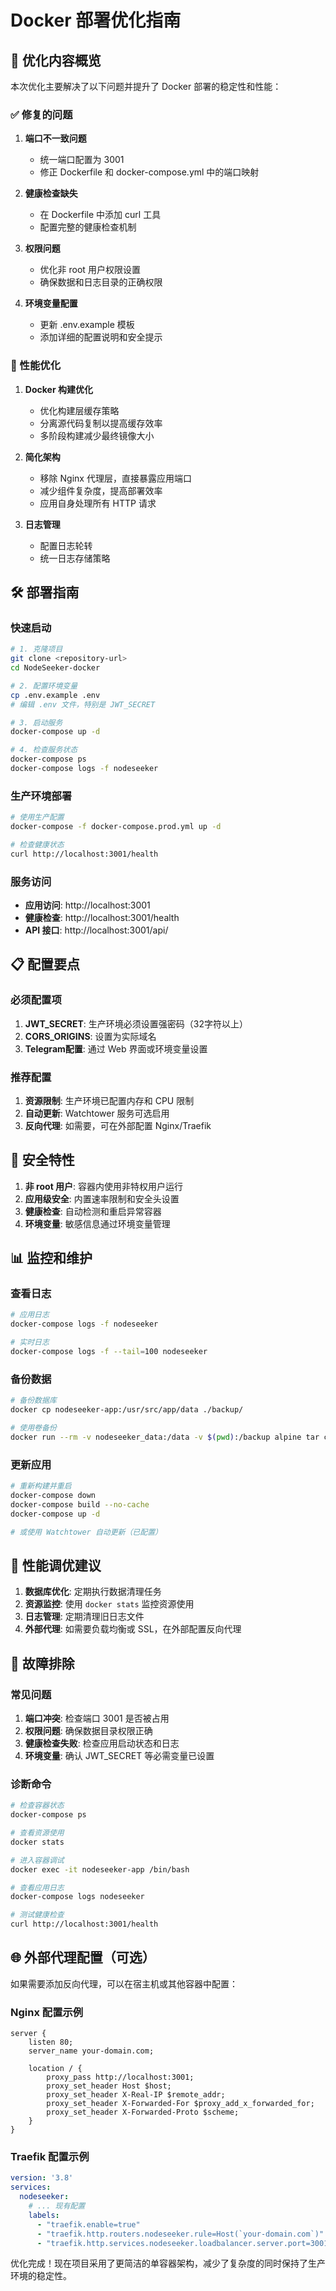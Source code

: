 # Docker 部署优化指南

## 🔧 优化内容概览

本次优化主要解决了以下问题并提升了 Docker 部署的稳定性和性能：

### ✅ 修复的问题

1. **端口不一致问题**
   - 统一端口配置为 3001
   - 修正 Dockerfile 和 docker-compose.yml 中的端口映射

2. **健康检查缺失**
   - 在 Dockerfile 中添加 curl 工具
   - 配置完整的健康检查机制

3. **权限问题**
   - 优化非 root 用户权限设置
   - 确保数据和日志目录的正确权限

4. **环境变量配置**
   - 更新 .env.example 模板
   - 添加详细的配置说明和安全提示

### 🚀 性能优化

1. **Docker 构建优化**
   - 优化构建层缓存策略
   - 分离源代码复制以提高缓存效率
   - 多阶段构建减少最终镜像大小

2. **简化架构**
   - 移除 Nginx 代理层，直接暴露应用端口
   - 减少组件复杂度，提高部署效率
   - 应用自身处理所有 HTTP 请求

3. **日志管理**
   - 配置日志轮转
   - 统一日志存储策略

## 🛠️ 部署指南

### 快速启动

```bash
# 1. 克隆项目
git clone <repository-url>
cd NodeSeeker-docker

# 2. 配置环境变量
cp .env.example .env
# 编辑 .env 文件，特别是 JWT_SECRET

# 3. 启动服务
docker-compose up -d

# 4. 检查服务状态
docker-compose ps
docker-compose logs -f nodeseeker
```

### 生产环境部署

```bash
# 使用生产配置
docker-compose -f docker-compose.prod.yml up -d

# 检查健康状态
curl http://localhost:3001/health
```

### 服务访问

- **应用访问**: http://localhost:3001
- **健康检查**: http://localhost:3001/health
- **API 接口**: http://localhost:3001/api/

## 📋 配置要点

### 必须配置项

1. **JWT_SECRET**: 生产环境必须设置强密码（32字符以上）
2. **CORS_ORIGINS**: 设置为实际域名
3. **Telegram配置**: 通过 Web 界面或环境变量设置

### 推荐配置

1. **资源限制**: 生产环境已配置内存和 CPU 限制
2. **自动更新**: Watchtower 服务可选启用
3. **反向代理**: 如需要，可在外部配置 Nginx/Traefik

## 🔐 安全特性

1. **非 root 用户**: 容器内使用非特权用户运行
2. **应用级安全**: 内置速率限制和安全头设置
3. **健康检查**: 自动检测和重启异常容器
4. **环境变量**: 敏感信息通过环境变量管理

## 📊 监控和维护

### 查看日志
```bash
# 应用日志
docker-compose logs -f nodeseeker

# 实时日志
docker-compose logs -f --tail=100 nodeseeker
```

### 备份数据
```bash
# 备份数据库
docker cp nodeseeker-app:/usr/src/app/data ./backup/

# 使用卷备份
docker run --rm -v nodeseeker_data:/data -v $(pwd):/backup alpine tar czf /backup/data-backup.tar.gz /data
```

### 更新应用
```bash
# 重新构建并重启
docker-compose down
docker-compose build --no-cache
docker-compose up -d

# 或使用 Watchtower 自动更新（已配置）
```

## 🎯 性能调优建议

1. **数据库优化**: 定期执行数据清理任务
2. **资源监控**: 使用 `docker stats` 监控资源使用
3. **日志管理**: 定期清理旧日志文件
4. **外部代理**: 如需要负载均衡或 SSL，在外部配置反向代理

## 🐛 故障排除

### 常见问题

1. **端口冲突**: 检查端口 3001 是否被占用
2. **权限问题**: 确保数据目录权限正确
3. **健康检查失败**: 检查应用启动状态和日志
4. **环境变量**: 确认 JWT_SECRET 等必需变量已设置

### 诊断命令
```bash
# 检查容器状态
docker-compose ps

# 查看资源使用
docker stats

# 进入容器调试
docker exec -it nodeseeker-app /bin/bash

# 查看应用日志
docker-compose logs nodeseeker

# 测试健康检查
curl http://localhost:3001/health
```

## 🌐 外部代理配置（可选）

如果需要添加反向代理，可以在宿主机或其他容器中配置：

### Nginx 配置示例
```nginx
server {
    listen 80;
    server_name your-domain.com;
    
    location / {
        proxy_pass http://localhost:3001;
        proxy_set_header Host $host;
        proxy_set_header X-Real-IP $remote_addr;
        proxy_set_header X-Forwarded-For $proxy_add_x_forwarded_for;
        proxy_set_header X-Forwarded-Proto $scheme;
    }
}
```

### Traefik 配置示例
```yaml
version: '3.8'
services:
  nodeseeker:
    # ... 现有配置
    labels:
      - "traefik.enable=true"
      - "traefik.http.routers.nodeseeker.rule=Host(`your-domain.com`)"
      - "traefik.http.services.nodeseeker.loadbalancer.server.port=3001"
```

优化完成！现在项目采用了更简洁的单容器架构，减少了复杂度的同时保持了生产环境的稳定性。